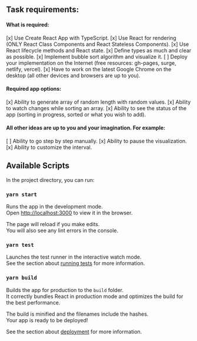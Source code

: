 ## Task requirements:
#### What is required:
[x] Use Create React App with TypeScript.
[x] Use React for rendering (ONLY React Class Components and React Stateless Components).
[x] Use React lifecycle methods and React state.
[x] Define types as much and clear as possible.
[x] Implement bubble sort algorithm and visualize it.
[ ] Deploy your implementation on the Internet (free resources: gh-pages, surge, netlify, vercel).
[x] Have to work on the latest Google Chrome on the desktop (all other devices and browsers are up to you).

#### Required app options:
[x] Ability to generate array of random length with random values.
[x] Ability to watch changes while sorting an array.
[x] Ability to see the status of the app (sorting in progress, sorted or what you wish to add).

#### All other ideas are up to you and your imagination. For example:
[ ] Ability to go step by step manually.
[x] Ability to pause the visualization.
[x] Ability to customize the interval.


## Available Scripts

In the project directory, you can run:

### `yarn start`

Runs the app in the development mode.\
Open [http://localhost:3000](http://localhost:3000) to view it in the browser.

The page will reload if you make edits.\
You will also see any lint errors in the console.

### `yarn test`

Launches the test runner in the interactive watch mode.\
See the section about [running tests](https://facebook.github.io/create-react-app/docs/running-tests) for more information.

### `yarn build`

Builds the app for production to the `build` folder.\
It correctly bundles React in production mode and optimizes the build for the best performance.

The build is minified and the filenames include the hashes.\
Your app is ready to be deployed!

See the section about [deployment](https://facebook.github.io/create-react-app/docs/deployment) for more information.
